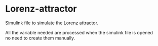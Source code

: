 # Lorenz-attractor
Simulink file to simulate the Lorenz attractor.

All the variable needed are processed when the simulink file is opened  
no need to create them manually.
